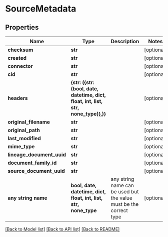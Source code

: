 # SourceMetadata


## Properties
Name | Type | Description | Notes
------------ | ------------- | ------------- | -------------
**checksum** | **str** |  | [optional] 
**created** | **str** |  | [optional] 
**connector** | **str** |  | [optional] 
**cid** | **str** |  | [optional] 
**headers** | **{str: ({str: (bool, date, datetime, dict, float, int, list, str, none_type)},)}** |  | [optional] 
**original_filename** | **str** |  | [optional] 
**original_path** | **str** |  | [optional] 
**last_modified** | **str** |  | [optional] 
**mime_type** | **str** |  | [optional] 
**lineage_document_uuid** | **str** |  | [optional] 
**document_family_id** | **str** |  | [optional] 
**source_document_uuid** | **str** |  | [optional] 
**any string name** | **bool, date, datetime, dict, float, int, list, str, none_type** | any string name can be used but the value must be the correct type | [optional]

[[Back to Model list]](../README.md#documentation-for-models) [[Back to API list]](../README.md#documentation-for-api-endpoints) [[Back to README]](../README.md)


